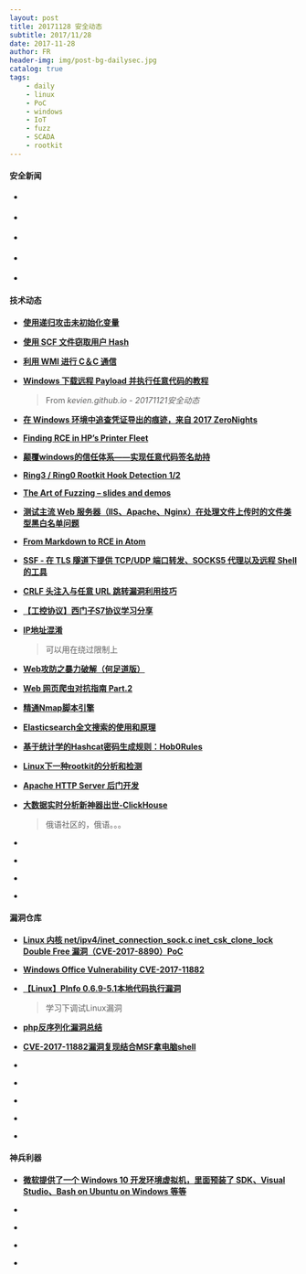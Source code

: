 ```yaml
---
layout: post
title: 20171128 安全动态
subtitle: 2017/11/28
date: 2017-11-28
author: FR
header-img: img/post-bg-dailysec.jpg
catalog: true
tags:
    - daily
    - linux
    - PoC
    - windows
    - IoT
    - fuzz
    - SCADA
    - rootkit
---
```

#### 安全新闻
- **[]()**

- **[]()**

- **[]()**

- **[]()**

- **[]()**

#### 技术动态
- **[使用递归攻击未初始化变量](https://signal11.io/index.php/2017/11/19/attacking-uninitialized-variables-with-recursion/)**

- **[使用 SCF 文件窃取用户 Hash](https://1337red.wordpress.com/using-a-scf-file-to-gather-hashes/)**

- **[利用 WMI 进行 C＆C 通信](https://pentestlab.blog/2017/11/20/command-and-control-wmi/)**

- **[Windows 下载远程 Payload 并执行任意代码的教程](https://arno0x0x.wordpress.com/2017/11/20/windows-oneliners-to-download-remote-payload-and-execute-arbitrary-code/)**
    > From *kevien.github.io - 20171121安全动态*

- **[在 Windows 环境中追查凭证导出的痕迹，来自 2017 ZeroNights](https://www.slideshare.net/heirhabarov/hunting-for-credentials-dumping-in-windows-environment)**

- **[Finding RCE in HP’s Printer Fleet](https://foxglovesecurity.com/2017/11/20/a-sheep-in-wolfs-clothing-finding-rce-in-hps-printer-fleet/)**

- **[颠覆windows的信任体系——实现任意代码签名劫持](https://mp.weixin.qq.com/s/LCo7elFjGzZIVTA4DDuD8Q)**

- **[Ring3 / Ring0 Rootkit Hook Detection 1/2](http://www.pentestingexperts.com/ring3-ring0-rootkit-hook-detection-1-2/)**

- **[The Art of Fuzzing – slides and demos](https://sec-consult.com/en/blog/2017/11/the-art-of-fuzzing-slides-and-demos/index.html)**

- **[测试主流 Web 服务器（IIS、Apache、Nginx）在处理文件上传时的文件类型黑白名单问题](https://mike-n1.github.io/ExtensionsOverview)**

- **[From Markdown to RCE in Atom](https://statuscode.ch/2017/11/from-markdown-to-rce-in-atom/)**

- **[SSF - 在 TLS 隧道下提供 TCP/UDP 端口转发、SOCKS5 代理以及远程 Shell 的工具](https://github.com/securesocketfunneling/ssf)**

- **[CRLF 头注入与任意 URL 跳转漏洞利用技巧](https://speakerdeck.com/shikarisenpai/crlf-and-openredirect-for-dummies%3E)**

- **[【工控协议】西门子S7协议学习分享](http://www.freebuf.com/articles/ics-articles/154898.html)**

- **[IP地址混淆](https://findneo.github.io/2017/11/textual-representation-of-IP-address/)**
    > 可以用在绕过限制上

- **[Web攻防之暴力破解（何足道版）](https://mp.weixin.qq.com/s/_zzHPAeWvSp4ckDz0_PltQ)**

- **[Web 网页爬虫对抗指南 Part.2](http://www.4hou.com/web/8736.html)**

- **[精通Nmap脚本引擎](https://t0data.gitbooks.io/nmap-nse/content/)**

- **[Elasticsearch全文搜索的使用和原理](https://jiayi.space/post/elasticsearchquan-wen-sou-suo-de-shi-yong-he-yuan-li)**

- **[基于统计学的Hashcat密码生成规则：Hob0Rules](http://www.freebuf.com/sectool/154586.html)**

- **[Linux下一种rootkit的分析和检测](http://www.freebuf.com/articles/system/154039.html)**

- **[Apache HTTP Server 后门开发](http://www.jianshu.com/p/9d9248922508)**

- **[大数据实时分析新神器出世-ClickHouse](http://www.jianshu.com/p/4b7d652317bb?from=timeline)**
    > 俄语社区的，俄语。。。

- **[]()**

- **[]()**

- **[]()**

- **[]()**

#### 漏洞仓库
- **[Linux 内核 net/ipv4/inet_connection_sock.c inet_csk_clone_lock Double Free 漏洞（CVE-2017-8890）PoC](https://github.com/hardenedlinux/offensive_poc/tree/master/CVE-2017-8890)**

- **[Windows Office Vulnerability CVE-2017-11882](https://github.com/embedi/CVE-2017-11882)**

- **[【Linux】PInfo 0.6.9-5.1本地代码执行漏洞](https://whereisk0shl.top/post/2017-11-25)**
    > 学习下调试Linux漏洞

- **[php反序列化漏洞总结 ](http://www.lsablog.com/network_security/penetration/php-unserialize-bug-summary/)**

- **[CVE-2017-11882漏洞复现结合MSF拿电脑shell](https://bbs.ichunqiu.com/thread-29620-1-1.html?from=sec)**

- **[]()**

- **[]()**

- **[]()**

- **[]()**

- **[]()**

#### 神兵利器
- **[微软提供了一个 Windows 10 开发环境虚拟机，里面预装了 SDK、Visual Studio、Bash on Ubuntu on Windows 等等](https://developer.microsoft.com/en-us/windows/downloads/virtual-machines)**

- **[]()**

- **[]()**

- **[]()**

- **[]()**
